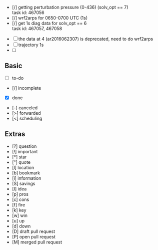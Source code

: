 
- [/] getting perturbation pressure (0-436) (solv_opt == 7) <br> task id: 467056
- [/] wrf2arps for 0650-0700 UTC (1s)  
- [/] get 1s diag data for solv_opt == 6  <br> task id: 467057, 467058
- [ ] the data at 4 (ar2016062307) is deprecated, need to do wrf2arps
- [ ] trajectory 1s
- [ ] 


## Basic
- [ ] to-do
- [/] incomplete
- [x] done
- [-] canceled
- [>] forwarded
- [<] scheduling

## Extras
- [?] question
- [!] important
- [*] star
- ["] quote
- [l] location
- [b] bookmark
- [i] information
- [S] savings
- [I] idea
- [p] pros
- [c] cons
- [f] fire
- [k] key
- [w] win
- [u] up
- [d] down
- [D] draft pull request
- [P] open pull request
- [M] merged pull request

